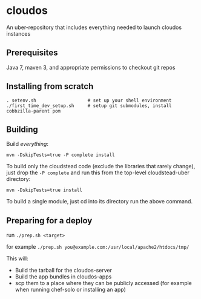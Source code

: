 cloudos
=======

An uber-repository that includes everything needed to launch cloudos instances

## Prerequisites

Java 7, maven 3, and appropriate permissions to checkout git repos

## Installing from scratch

    . setenv.sh                   # set up your shell environment
    ./first_time_dev_setup.sh     # setup git submodules, install cobbzilla-parent pom


## Building

Build *everything*:

    mvn -DskipTests=true -P complete install

To build only the cloudstead code (exclude the libraries that rarely change), just drop the `-P complete` and run this from the top-level cloudstead-uber directory:

    mvn -DskipTests=true install

To build a single module, just cd into its directory run the above command.

## Preparing for a deploy

run `./prep.sh <target>`

for example `./prep.sh you@example.com:/usr/local/apache2/htdocs/tmp/`

This will:

* Build the tarball for the cloudos-server
* Build the app bundles in cloudos-apps
* scp them to a place where they can be publicly accessed (for example when running chef-solo or installing an app)
